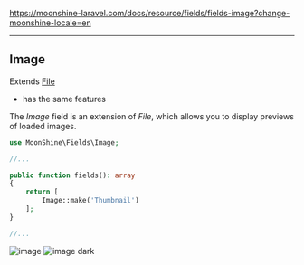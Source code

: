 https://moonshine-laravel.com/docs/resource/fields/fields-image?change-moonshine-locale=en

------
## Image

Extends [File](https://moonshine-laravel.com/docs/resource/fields/fields-file)
* has the same features  

The *Image* field is an extension of *File*, which allows you to display previews of loaded images.

```php
use MoonShine\Fields\Image;

//...

public function fields(): array
{
    return [
        Image::make('Thumbnail')
    ];
}

//...
```

![image](https://moonshine-laravel.com/screenshots/image.png)
![image dark](https://moonshine-laravel.com/screenshots/image_dark.png)


